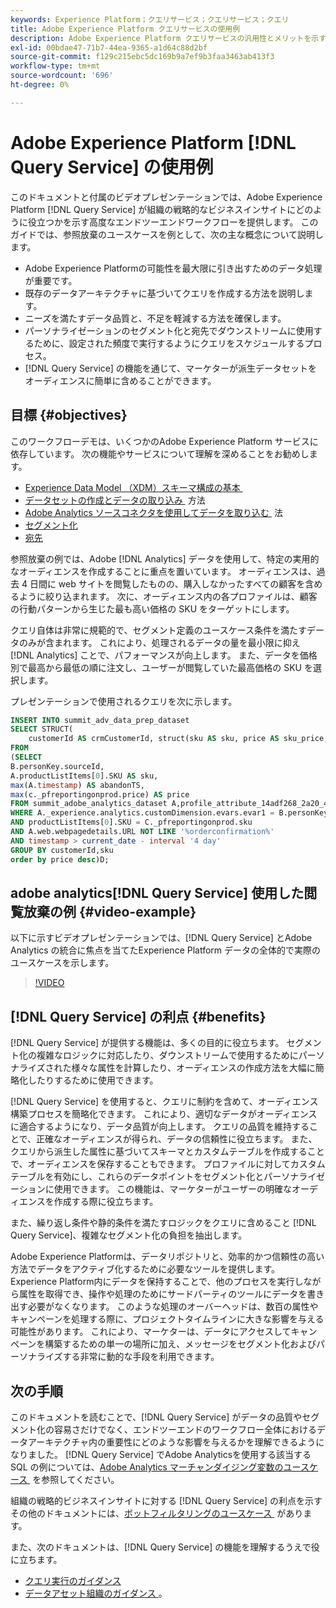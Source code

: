 ```yaml
---
keywords: Experience Platform；クエリサービス；クエリサービス；クエリ
title: Adobe Experience Platform クエリサービスの使用例
description: Adobe Experience Platform クエリサービスの汎用性とメリットを示すエンドツーエンドの例です。
exl-id: 00bdae47-71b7-44ea-9365-a1d64c88d2bf
source-git-commit: f129c215ebc5dc169b9a7ef9b3faa3463ab413f3
workflow-type: tm+mt
source-wordcount: '696'
ht-degree: 0%

---
```


# Adobe Experience Platform [!DNL Query Service] の使用例

このドキュメントと付属のビデオプレゼンテーションでは、Adobe Experience Platform [!DNL Query Service] が組織の戦略的なビジネスインサイトにどのように役立つかを示す高度なエンドツーエンドワークフローを提供します。 このガイドでは、参照放棄のユースケースを例として、次の主な概念について説明します。

* Adobe Experience Platformの可能性を最大限に引き出すためのデータ処理が重要です。
* 既存のデータアーキテクチャに基づいてクエリを作成する方法を説明します。
* ニーズを満たすデータ品質と、不足を軽減する方法を確保します。
* パーソナライゼーションのセグメント化と宛先でダウンストリームに使用するために、設定された頻度で実行するようにクエリをスケジュールするプロセス。
* [!DNL Query Service] の機能を通じて、マーケターが派生データセットをオーディエンスに簡単に含めることができます。

## 目標 {#objectives}

このワークフローデモは、いくつかのAdobe Experience Platform サービスに依存しています。 次の機能やサービスについて理解を深めることをお勧めします。

* [Experience Data Model （XDM）スキーマ構成の基本 &#x200B;](../../xdm/schema/composition.md)
* [&#x200B; データセットの作成とデータの取り込み &#x200B;](https://experienceleague.adobe.com/docs/platform-learn/tutorials/data-ingestion/create-datasets-and-ingest-data.html?lang=ja) 方法
* [Adobe Analytics ソースコネクタを使用してデータを取り込む &#x200B;](https://experienceleague.adobe.com/docs/platform-learn/tutorials/sources/ingest-data-from-adobe-analytics.html?lang=ja) 法
* [セグメント化](../../segmentation/home.md)
* [宛先](../../destinations/home.md)

参照放棄の例では、Adobe [!DNL Analytics] データを使用して、特定の実用的なオーディエンスを作成することに重点を置いています。 オーディエンスは、過去 4 日間に web サイトを閲覧したものの、購入しなかったすべての顧客を含めるように絞り込まれます。 次に、オーディエンス内の各プロファイルは、顧客の行動パターンから生じた最も高い価格の SKU をターゲットにします。

クエリ自体は非常に規範的で、セグメント定義のユースケース条件を満たすデータのみが含まれます。 これにより、処理されるデータの量を最小限に抑え [!DNL Analytics] ことで、パフォーマンスが向上します。 また、データを価格別で最高から最低の順に注文し、ユーザーが閲覧していた最高価格の SKU を選択します。

プレゼンテーションで使用されるクエリを次に示します。

```sql
INSERT INTO summit_adv_data_prep_dataset
SELECT STRUCT(
    customerId AS crmCustomerId, struct(sku AS sku, price AS sku_price, abandonTS AS abandonTS) AS abandonBrowse) AS _pfreportingonprod
FROM
(SELECT
B.personKey.sourceId,
A.productListItems[0].SKU AS sku,
max(A.timestamp) AS abandonTS,
max(c._pfreportingonprod.price) AS price
FROM summit_adobe_analytics_dataset A,profile_attribute_14adf268_2a20_4dee_bee6_a6b0e34616a9 B,summit_product_dataset c
WHERE A._experience.analytics.customDimension.evars.evar1 = B.personKey.sourceID
AND productListItems[0].SKU = C._pfreportingonprod.sku
AND A.web.webpagedetails.URL NOT LIKE '%orderconfirmation%'
AND timestamp > current_date - interval '4 day'
GROUP BY customerId,sku
order by price desc)D;
```

## adobe analytics[!DNL Query Service] 使用した閲覧放棄の例 {#video-example}

以下に示すビデオプレゼンテーションでは、[!DNL Query Service] とAdobe Analytics の統合に焦点を当てたExperience Platform データの全体的で実際のユースケースを示します。

>[!VIDEO](https://video.tv.adobe.com/v/3454936?quality=12&learn=on&captions=jpn)

## [!DNL Query Service] の利点 {#benefits}

[!DNL Query Service] が提供する機能は、多くの目的に役立ちます。 セグメント化の複雑なロジックに対応したり、ダウンストリームで使用するためにパーソナライズされた様々な属性を計算したり、オーディエンスの作成方法を大幅に簡略化したりするために使用できます。

[!DNL Query Service] を使用すると、クエリに制約を含めて、オーディエンス構築プロセスを簡略化できます。 これにより、適切なデータがオーディエンスに適合するようになり、データ品質が向上します。 クエリの品質を維持することで、正確なオーディエンスが得られ、データの信頼性に役立ちます。 また、クエリから派生した属性に基づいてスキーマとカスタムテーブルを作成することで、オーディエンスを保存することもできます。 プロファイルに対してカスタムテーブルを有効にし、これらのデータポイントをセグメント化とパーソナライゼーションに使用できます。 この機能は、マーケターがユーザーの明確なオーディエンスを作成する際に役立ちます。

また、繰り返し条件や静的条件を満たすロジックをクエリに含めること [!DNL Query Service]、複雑なセグメント化の負担を抽出します。

Adobe Experience Platformは、データリポジトリと、効率的かつ信頼性の高い方法でデータをアクティブ化するために必要なツールを提供します。 Experience Platform内にデータを保持することで、他のプロセスを実行しながら属性を取得でき、操作や処理のためにサードパーティのツールにデータを書き出す必要がなくなります。 このような処理のオーバーヘッドは、数百の属性やキャンペーンを処理する際に、プロジェクトタイムラインに大きな影響を与える可能性があります。 これにより、マーケターは、データにアクセスしてキャンペーンを構築するための単一の場所に加え、メッセージをセグメント化およびパーソナライズする非常に動的な手段を利用できます。

## 次の手順

このドキュメントを読むことで、[!DNL Query Service] がデータの品質やセグメント化の容易さだけでなく、エンドツーエンドのワークフロー全体におけるデータアーキテクチャ内の重要性にどのような影響を与えるかを理解できるようになりました。 [!DNL Query Service] でAdobe Analyticsを使用する該当する SQL の例については、[Adobe Analytics マーチャンダイジング変数のユースケース &#x200B;](./merchandising-variables.md) を参照してください。

組織の戦略的ビジネスインサイトに対する [!DNL Query Service] の利点を示すその他のドキュメントには、[&#x200B; ボットフィルタリングのユースケース &#x200B;](./bot-filtering.md) があります。

また、次のドキュメントは、[!DNL Query Service] の機能を理解するうえで役に立ちます。

* [クエリ実行のガイダンス](../best-practices/writing-queries.md)
* [&#x200B; データアセット組織のガイダンス &#x200B;](../best-practices/organize-data-assets.md)。


